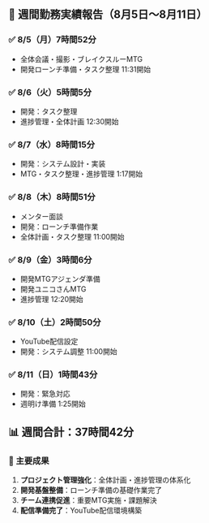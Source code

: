## 📅 週間勤務実績報告（8月5日〜8月11日）

### ✅ 8/5（月）7時間52分
- 全体会議・撮影・ブレイクスルーMTG
- 開発ローンチ準備・タスク整理
11:31開始

### ✅ 8/6（火）5時間5分
- 開発：タスク整理
- 進捗管理・全体計画
12:30開始

### ✅ 8/7（水）8時間15分
- 開発：システム設計・実装
- MTG・タスク整理・進捗管理
1:17開始

### ✅ 8/8（木）8時間51分
- メンター面談
- 開発：ローンチ準備作業
- 全体計画・タスク整理
11:00開始

### ✅ 8/9（金）3時間6分
- 開発MTGアジェンダ準備
- 開発ユニコさんMTG
- 進捗管理
12:20開始

### ✅ 8/10（土）2時間50分
- YouTube配信設定
- 開発：システム調整
11:00開始

### ✅ 8/11（日）1時間43分
- 開発：緊急対応
- 週明け準備
1:25開始

## 📊 週間合計：37時間42分

### 🎯 主要成果
1. **プロジェクト管理強化**：全体計画・進捗管理の体系化
2. **開発基盤整備**：ローンチ準備の基礎作業完了
3. **チーム連携促進**：重要MTG実施・課題解決
4. **配信準備完了**：YouTube配信環境構築
